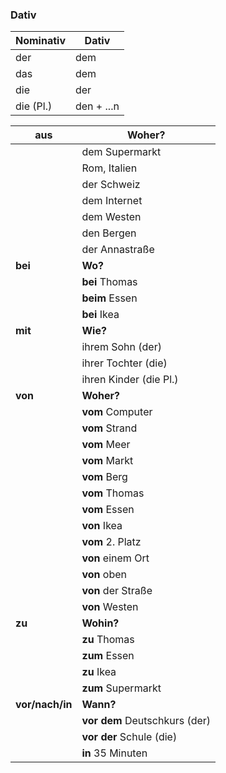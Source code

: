 ### Dativ

| Nominativ | Dativ      |
| --------- | ---------- |
| der       | dem        |
| das       | dem        |
| die       | der        |
| die (Pl.) | den + ...n |

| aus             | Woher?                        |
| --------------- | ----------------------------- |
|                 | dem Supermarkt                |
|                 | Rom, Italien                  |
|                 | der Schweiz                   |
|                 | dem Internet                  |
|                 | dem Westen                    |
|                 | den Bergen                    |
|                 | der Annastraße                |
| **bei**         | **Wo?**                       |
|                 | **bei** Thomas                |
|                 | **beim** Essen                |
|                 | **bei** Ikea                  |
| **mit**         | **Wie?**                      |
|                 | ihrem Sohn (der)              |
|                 | ihrer Tochter (die)           |
|                 | ihren Kinder (die Pl.)        |
| **von**         | **Woher?**                    |
|                 | **vom** Computer              |
|                 | **vom** Strand                |
|                 | **vom** Meer                  |
|                 | **vom** Markt                 |
|                 | **vom** Berg                  |
|                 | **vom** Thomas                |
|                 | **vom** Essen                 |
|                 | **von** Ikea                  |
|                 | **vom** 2. Platz              |
|                 | **von** einem Ort             |
|                 | **von** oben                  |
|                 | **von** der Straße            |
|                 | **von** Westen                |
| **zu**          | **Wohin?**                    |
|                 | **zu** Thomas                 |
|                 | **zum** Essen                 |
|                 | **zu** Ikea                   |
|                 | **zum** Supermarkt            |
| **vor/nach/in** | **Wann?**                     |
|                 | **vor dem** Deutschkurs (der) |
|                 | **vor der** Schule (die)      |
|                 | **in** 35 Minuten             |

